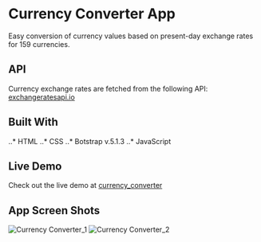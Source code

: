 # Currency Converter App

Easy conversion of currency values based on present-day exchange rates for 159 currencies.

## API

Currency exchange rates are fetched from the following API: [exchangeratesapi.io](https://exchangeratesapi.io/)

## Built With

..* HTML
..* CSS
..* Botstrap v.5.1.3
..* JavaScript

## Live Demo

Check out the live demo at [currency_converter](https://aszkurlat.github.io/currency-converter/)

## App Screen Shots

![Currency Converter_1](https://user-images.githubusercontent.com/25865551/160193542-8249beb0-d67f-4931-a4f8-a0b87b099185.png)
![Currency Converter_2](https://user-images.githubusercontent.com/25865551/160193537-e163cef0-7218-4bd8-9b17-ec09f3a8b218.png)
